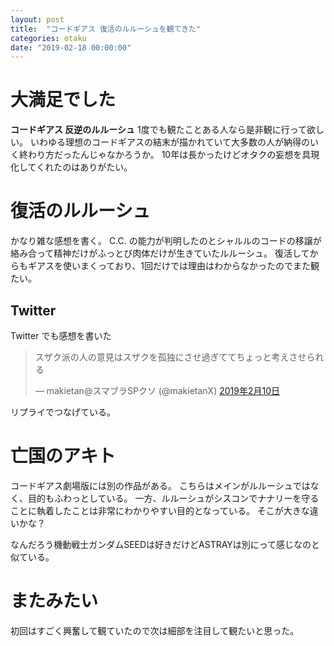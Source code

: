 ```yaml
---
layout: post
title:  "コードギアス 復活のルルーシュを観てきた"
categories: otaku
date: "2019-02-18 00:00:00"
---
```


# 大満足でした

**コードギアス 反逆のルルーシュ** 1度でも観たことある人なら是非観に行って欲しい。
いわゆる理想のコードギアスの結末が描かれていて大多数の人が納得のいく終わり方だったんじゃなかろうか。
10年は長かったけどオタクの妄想を具現化してくれたのはありがたい。

# 復活のルルーシュ

かなり雑な感想を書く。
C.C. の能力が判明したのとシャルルのコードの移譲が絡み合って精神だけがふっとび肉体だけが生きていたルルーシュ。
復活してからもギアスを使いまくっており、1回だけでは理由はわからなかったのでまた観たい。
<!-- L.L. となったルルーシュは最後に C.C. への信頼を勝ち取って終わりという感じだったかな。 -->

## Twitter

Twitter でも感想を書いた

<blockquote class="twitter-tweet  tw-align-center" data-lang="ja"><p lang="ja" dir="ltr">スザク派の人の意見はスザクを孤独にさせ過ぎててちょっと考えさせられる</p>&mdash; makietan@スマブラSPクソ (@makietanX) <a href="https://twitter.com/makietanX/status/1094669404967710720?ref_src=twsrc%5Etfw">2019年2月10日</a></blockquote>
<script async src="https://platform.twitter.com/widgets.js" charset="utf-8"></script>


リプライでつなげている。

# 亡国のアキト

コードギアス劇場版には別の作品がある。
こちらはメインがルルーシュではなく、目的もふわっとしている。
一方、ルルーシュがシスコンでナナリーを守ることに執着したことは非常にわかりやすい目的となっている。
そこが大きな違いかな？


なんだろう機動戦士ガンダムSEEDは好きだけどASTRAYは別にって感じなのと似ている。

# またみたい

初回はすごく興奮して観ていたので次は細部を注目して観たいと思った。
